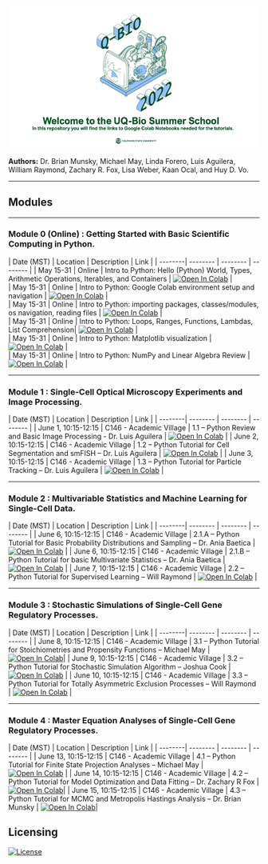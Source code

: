 ![<center><h1> Repository for the 2nd Annual Undergraduate Quantitative Biology (UQ-bio) Summer School. </h1></center>](https://github.com/MunskyGroup/uqbio2021/blob/main/templates/2022/intro.png)

<strong>Authors:</strong> Dr. Brian Munsky, Michael May, Linda Forero, Luis Aguilera, William Raymond, Zachary R. Fox, Lisa Weber, Kaan Ocal, and Huy D. Vo.
___

## Modules
___
<left><h3> Module 0 (Online) : Getting Started with Basic Scientific Computing in Python. </h3></left>
| Date (MST) | Location | Description | Link |
| --------| -------- | -------- | -------- |
| May 15-31 | Online | Intro to Python: Hello (Python) World, Types, Arithmetic Operations, Iterables, and Containers | [![Open In Colab](https://colab.research.google.com/assets/colab-badge.svg)](https://colab.research.google.com/drive/12Y_CjqZ3XB5WPkgs9VO2OYPNqyvUsdM7?usp=sharing) |  
| May 15-31 | Online | Intro to Python: Google Colab environment setup and navigation | [![Open In Colab](https://colab.research.google.com/assets/colab-badge.svg)](https://colab.research.google.com/drive/1kQRGc16ntylyT685aOrSDelbz3JudS9k?usp=sharing) |  
| May 15-31 | Online |  Intro to Python: importing packages, classes/modules, os navigation, reading files | [![Open In Colab](https://colab.research.google.com/assets/colab-badge.svg)](https://colab.research.google.com/drive/1RxAHmQZJNO2Kua7sWjY4KbRroUQGiWV7?usp=sharing) |  
| May 15-31 | Online | Intro to Python: Loops, Ranges, Functions, Lambdas, List Comprehension| [![Open In Colab](https://colab.research.google.com/assets/colab-badge.svg)](https://colab.research.google.com/drive/1dxjMyGbJdJQ9sM5GqdIo0OYwAU36288w?usp=sharing) |  
| May 15-31 | Online | Intro to Python: Matplotlib visualization | [![Open In Colab](https://colab.research.google.com/assets/colab-badge.svg)](https://colab.research.google.com/drive/1oIbXLDQ0a5bRI5UJl3DEMNo816AEV1oP?usp=sharing) |  
| May 15-31 | Online | Intro to Python: NumPy and Linear Algebra Review | [![Open In Colab](https://colab.research.google.com/assets/colab-badge.svg)](https://colab.research.google.com/drive/1UlY-PBxhvvy_F29WbQ8be422BmKouBVs?usp=sharing) |  

___
<left><h3> Module 1 : Single-Cell Optical Microscopy Experiments and Image Processing. </h3></left>
| Date (MST) | Location | Description | Link |
| --------| -------- | -------- | -------- |
| June 1, 10:15-12:15 | C146 - Academic Village | 1.1 – Python Review and Basic Image Processing - Dr. Luis Aguilera | [![Open In Colab](https://colab.research.google.com/assets/colab-badge.svg)](https://colab.research.google.com/drive/1cOzLyKrKznlc2olymshHeQMalCG9IydW?usp=sharing) |
| June 2, 10:15-12:15 | C146 - Academic Village | 1.2 – Python Tutorial for Cell Segmentation and smFISH – Dr. Luis Aguilera  | [![Open In Colab](https://colab.research.google.com/assets/colab-badge.svg)](https://colab.research.google.com/drive/15BRpzfiI-9sI-szKplNaurhTwvZWUKgM?usp=sharing) |
| June 3, 10:15-12:15 | C146 - Academic Village | 1.3 – Python Tutorial for Particle Tracking – Dr. Luis Aguilera  | [![Open In Colab](https://colab.research.google.com/assets/colab-badge.svg)](https://colab.research.google.com/drive/18jXJi3D7OvRftR8Y6KmZK3Do0syPP2ij?usp=sharing) |

 
___
<left><h3> Module 2 : Multivariable Statistics and Machine Learning for Single-Cell Data. </h3></left>
| Date (MST) | Location | Description | Link |
| --------| -------- | -------- | -------- |
| June 6, 10:15-12:15 | C146 - Academic Village | 2.1.A – Python Tutorial for Basic Probability Distributions and Sampling – Dr. Ania Baetica | [![Open In Colab](https://colab.research.google.com/assets/colab-badge.svg)](https://colab.research.google.com/drive/1ekc4tqg3KNGF3rgeD_P1fXcTGiZVcCyo?usp=sharing) |
| June 6, 10:15-12:15 | C146 - Academic Village | 2.1.B – Python Tutorial for basic Multivariate Statistics – Dr. Ania Baetica | [![Open In Colab](https://colab.research.google.com/assets/colab-badge.svg)](https://colab.research.google.com/drive/1Ik9GsL5TR31oz1yCwffd_D5DKORbzfV-?usp=sharing) |
| June 7, 10:15-12:15 | C146 - Academic Village | 2.2 – Python Tutorial for Supervised Learning – Will Raymond  |  [![Open In Colab](https://colab.research.google.com/assets/colab-badge.svg)](https://colab.research.google.com/drive/1tu4STmyEoioz2jDV9eMaJ1Ih_vwaDh4Y?usp=sharing) |

___
<left><h3> Module 3 : Stochastic Simulations of Single-Cell Gene Regulatory Processes. </h3></left>
| Date (MST) | Location | Description | Link |
| --------| -------- | -------- | -------- |
| June 8, 10:15-12:15 | C146 - Academic Village | 3.1 – Python Tutorial for Stoichiometries and Propensity Functions – Michael May  |  [![Open In Colab](https://colab.research.google.com/assets/colab-badge.svg)](https://colab.research.google.com/drive/1Y_nexlCb3Ca8BOVnU1vzAY0nMrYPVoiu?usp=sharing)|
| June 9, 10:15-12:15 | C146 - Academic Village | 3.2 –  Python Tutorial for Stochastic Simulation Algorithm – Joshua Cook  |  [![Open In Colab](https://colab.research.google.com/assets/colab-badge.svg)](https://colab.research.google.com/drive/1YfbqFaJtDeG3f-SBHGr-Fgm2Uuft8h3K?usp=sharing) |
| June 10, 10:15-12:15 | C146 - Academic Village | 3.3 – Python Tutorial for Totally Asymmetric Exclusion Processes – Will Raymond |  [![Open In Colab](https://colab.research.google.com/assets/colab-badge.svg)](https://colab.research.google.com/drive/15F86pc-SzwQVmNBDyUn6kGnueUWxUfJ_?usp=sharing) |

___
<left><h3> Module 4 : Master Equation Analyses of Single-Cell Gene Regulatory Processes. </h3></left>
| Date (MST) | Location | Description | Link |
| --------| -------- | -------- | -------- |
| June 13, 10:15-12:15 | C146 - Academic Village | 4.1 – Python Tutorial for Finite State Projection Analyses – Michael May |   [![Open In Colab](https://colab.research.google.com/assets/colab-badge.svg)](https://colab.research.google.com/drive/1Y_Jg0O9Ew-XKzB7Hxnp0o0fg-qOYBHn1?usp=sharing) |
| June 14, 10:15-12:15 | C146 - Academic Village | 4.2 – Python Tutorial for Model Optimization and Data Fitting – Dr. Zachary R Fox |    [![Open In Colab](https://colab.research.google.com/assets/colab-badge.svg)](https://colab.research.google.com/drive/11UUXs2-2WMo0tbXKABpPkwuMPN7H-XMx?usp=sharing#scrollTo=Q2Zihwm3Jmpi)|
| June 15, 10:15-12:15 | C146 - Academic Village | 4.3 – Python Tutorial for MCMC and Metropolis Hastings Analysis – Dr. Brian Munsky |  [![Open In Colab](https://colab.research.google.com/assets/colab-badge.svg)](https://colab.research.google.com/drive/1UmoPt57wh1VNdr9Z3E8S67HA3MjtxLkY?usp=sharing)|

## Licensing

[![License](https://img.shields.io/badge/License-BSD_3--Clause-blue.svg)](https://opensource.org/licenses/BSD-3-Clause)
